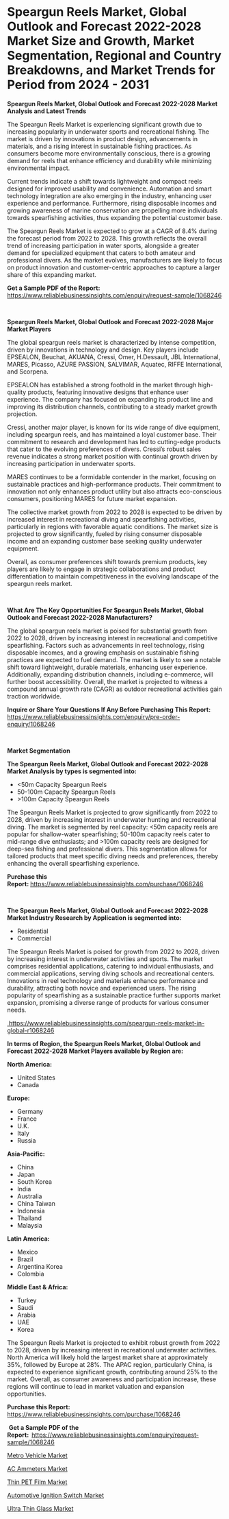 <p><h1>Speargun Reels Market, Global Outlook and Forecast 2022-2028 Market Size and Growth, Market Segmentation, Regional and Country Breakdowns, and Market Trends for Period from 2024 -  2031</h1></p><p><strong>Speargun Reels Market, Global Outlook and Forecast 2022-2028 Market Analysis and Latest Trends</strong></p>
<p><p>The Speargun Reels Market is experiencing significant growth due to increasing popularity in underwater sports and recreational fishing. The market is driven by innovations in product design, advancements in materials, and a rising interest in sustainable fishing practices. As consumers become more environmentally conscious, there is a growing demand for reels that enhance efficiency and durability while minimizing environmental impact.</p><p>Current trends indicate a shift towards lightweight and compact reels designed for improved usability and convenience. Automation and smart technology integration are also emerging in the industry, enhancing user experience and performance. Furthermore, rising disposable incomes and growing awareness of marine conservation are propelling more individuals towards spearfishing activities, thus expanding the potential customer base.</p><p>The Speargun Reels Market is expected to grow at a CAGR of 8.4% during the forecast period from 2022 to 2028. This growth reflects the overall trend of increasing participation in water sports, alongside a greater demand for specialized equipment that caters to both amateur and professional divers. As the market evolves, manufacturers are likely to focus on product innovation and customer-centric approaches to capture a larger share of this expanding market.</p></p>
<p><strong>Get a Sample PDF of the Report:&nbsp;</strong> <a href="https://www.reliablebusinessinsights.com/enquiry/request-sample/1068246">https://www.reliablebusinessinsights.com/enquiry/request-sample/1068246</a></p>
<p>&nbsp;</p>
<p><strong>Speargun Reels Market, Global Outlook and Forecast 2022-2028 Major Market Players</strong></p>
<p><p>The global speargun reels market is characterized by intense competition, driven by innovations in technology and design. Key players include EPSEALON, Beuchat, AKUANA, Cressi, Omer, H.Dessault, JBL International, MARES, Picasso, AZURE PASSION, SALVIMAR, Aquatec, RIFFE International, and Scorpena.</p><p>EPSEALON has established a strong foothold in the market through high-quality products, featuring innovative designs that enhance user experience. The company has focused on expanding its product line and improving its distribution channels, contributing to a steady market growth projection.</p><p>Cressi, another major player, is known for its wide range of dive equipment, including speargun reels, and has maintained a loyal customer base. Their commitment to research and development has led to cutting-edge products that cater to the evolving preferences of divers. Cressi’s robust sales revenue indicates a strong market position with continual growth driven by increasing participation in underwater sports.</p><p>MARES continues to be a formidable contender in the market, focusing on sustainable practices and high-performance products. Their commitment to innovation not only enhances product utility but also attracts eco-conscious consumers, positioning MARES for future market expansion.</p><p>The collective market growth from 2022 to 2028 is expected to be driven by increased interest in recreational diving and spearfishing activities, particularly in regions with favorable aquatic conditions. The market size is projected to grow significantly, fueled by rising consumer disposable income and an expanding customer base seeking quality underwater equipment.</p><p>Overall, as consumer preferences shift towards premium products, key players are likely to engage in strategic collaborations and product differentiation to maintain competitiveness in the evolving landscape of the speargun reels market.</p></p>
<p>&nbsp;</p>
<p><strong>What Are The Key Opportunities For Speargun Reels Market, Global Outlook and Forecast 2022-2028 Manufacturers?</strong></p>
<p><p>The global speargun reels market is poised for substantial growth from 2022 to 2028, driven by increasing interest in recreational and competitive spearfishing. Factors such as advancements in reel technology, rising disposable incomes, and a growing emphasis on sustainable fishing practices are expected to fuel demand. The market is likely to see a notable shift toward lightweight, durable materials, enhancing user experience. Additionally, expanding distribution channels, including e-commerce, will further boost accessibility. Overall, the market is projected to witness a compound annual growth rate (CAGR) as outdoor recreational activities gain traction worldwide.</p></p>
<p><strong>Inquire or Share Your Questions If Any Before Purchasing This Report:</strong> <a href="https://www.reliablebusinessinsights.com/enquiry/pre-order-enquiry/1068246">https://www.reliablebusinessinsights.com/enquiry/pre-order-enquiry/1068246</a></p>
<p>&nbsp;</p>
<p><strong>Market Segmentation</strong></p>
<p><strong>The Speargun Reels Market, Global Outlook and Forecast 2022-2028 Market Analysis by types is segmented into:</strong></p>
<p><ul><li><50m Capacity Speargun Reels</li><li>50-100m Capacity Speargun Reels</li><li>>100m Capacity Speargun Reels</li></ul></p>
<p><p>The Speargun Reels Market is projected to grow significantly from 2022 to 2028, driven by increasing interest in underwater hunting and recreational diving. The market is segmented by reel capacity: <50m capacity reels are popular for shallow-water spearfishing; 50-100m capacity reels cater to mid-range dive enthusiasts; and >100m capacity reels are designed for deep-sea fishing and professional divers. This segmentation allows for tailored products that meet specific diving needs and preferences, thereby enhancing the overall spearfishing experience.</p></p>
<p><strong>Purchase this Report:&nbsp;</strong><a href="https://www.reliablebusinessinsights.com/purchase/1068246">https://www.reliablebusinessinsights.com/purchase/1068246</a></p>
<p>&nbsp;</p>
<p><strong>The Speargun Reels Market, Global Outlook and Forecast 2022-2028 Market Industry Research by Application is segmented into:</strong></p>
<p><ul><li>Residential</li><li>Commercial</li></ul></p>
<p><p>The Speargun Reels Market is poised for growth from 2022 to 2028, driven by increasing interest in underwater activities and sports. The market comprises residential applications, catering to individual enthusiasts, and commercial applications, serving diving schools and recreational centers. Innovations in reel technology and materials enhance performance and durability, attracting both novice and experienced users. The rising popularity of spearfishing as a sustainable practice further supports market expansion, promising a diverse range of products for various consumer needs.</p></p>
<p><a href="https://www.reliablebusinessinsights.com/speargun-reels-market-in-global-r1068246">&nbsp;https://www.reliablebusinessinsights.com/speargun-reels-market-in-global-r1068246</a></p>
<p><strong>In terms of Region, the Speargun Reels Market, Global Outlook and Forecast 2022-2028 Market Players available by Region are:</strong></p>
<p>
    <p> <strong> North America: </strong>
        <ul>
            <li>United States</li>
            <li>Canada</li>
        </ul>
        </p> 
    <p> <strong> Europe: </strong>
        <ul>
            <li>Germany</li>
            <li>France</li>
            <li>U.K.</li>
            <li>Italy</li>
            <li>Russia</li>
        </ul>
        </p> 
    <p> <strong> Asia-Pacific: </strong>
        <ul>
            <li>China</li>
            <li>Japan</li>
            <li>South Korea</li>
            <li>India</li>
            <li>Australia</li>
            <li>China Taiwan</li>
            <li>Indonesia</li>
            <li>Thailand</li>
            <li>Malaysia</li>
        </ul>
        </p> 
    <p> <strong> Latin America: </strong>
        <ul>
            <li>Mexico</li>
            <li>Brazil</li>
            <li>Argentina Korea</li>
            <li>Colombia</li>
        </ul>
        </p> 
    <p> <strong> Middle East & Africa: </strong>
        <ul>
            <li>Turkey</li>
            <li>Saudi</li>
            <li>Arabia</li>
            <li>UAE</li>
            <li>Korea</li>
        </ul>
    </p>
    </p>
<p><p>The Speargun Reels Market is projected to exhibit robust growth from 2022 to 2028, driven by increasing interest in recreational underwater activities. North America will likely hold the largest market share at approximately 35%, followed by Europe at 28%. The APAC region, particularly China, is expected to experience significant growth, contributing around 25% to the market. Overall, as consumer awareness and participation increase, these regions will continue to lead in market valuation and expansion opportunities.</p></p>
<p><strong>Purchase this Report: </strong><a href="https://www.reliablebusinessinsights.com/purchase/1068246">https://www.reliablebusinessinsights.com/purchase/1068246</a></p>
<p>&nbsp;<strong>Get a Sample PDF of the Report:&nbsp;&nbsp;</strong><a href="https://www.reliablebusinessinsights.com/enquiry/request-sample/1068246">https://www.reliablebusinessinsights.com/enquiry/request-sample/1068246</a></p>
<p><strong></strong></p>
<p><p><a href="https://www.linkedin.com/pulse/global-metro-vehicle-market-sector-types-applications-player-strategies-4kxwe?trackingId=wDMw5UylTZyVa1cBH3wHtQ%3D%3D">Metro Vehicle Market</a></p><p><a href="https://medium.com/@estellaemmerich/this-ac-ammeters-market-research-report-evaluates-the-key-market-trends-drivers-and-affecting-d15a5ee83578?postPublishedType=initial">AC Ammeters Market</a></p><p><a href="https://issuu.com/reportprime-2/docs/thin-pet-film-market-size-2030.pptx_55d9ce79bbcc90">Thin PET Film Market</a></p><p><a href="https://www.linkedin.com/pulse/navigating-global-automotive-ignition-switch-market-landscape-swi8e?trackingId=SyKHu3w%2BTzeOvesyVkOStQ%3D%3D">Automotive Ignition Switch Market</a></p><p><a href="https://issuu.com/reportprime-2/docs/ultra-thin-glass-market-size-2030.p_427a3cc2c887de">Ultra Thin Glass Market</a></p></p>